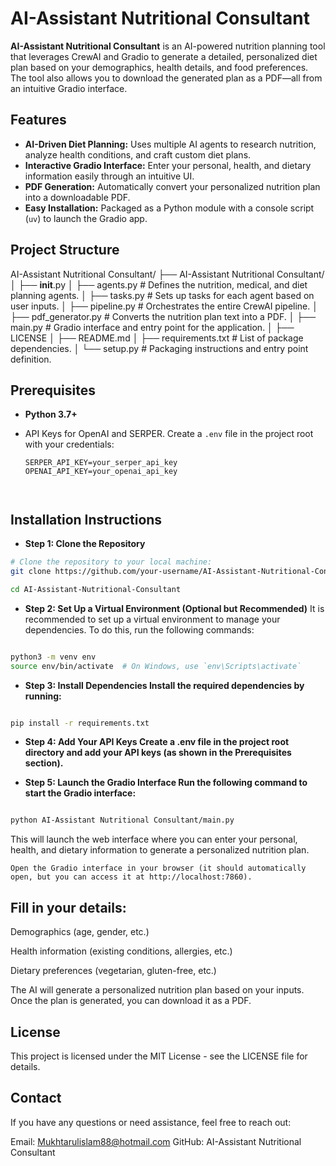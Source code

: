 # AI-Assistant Nutritional Consultant

**AI-Assistant Nutritional Consultant** is an AI-powered nutrition planning tool that leverages CrewAI and Gradio to generate a detailed, personalized diet plan based on your demographics, health details, and food preferences. The tool also allows you to download the generated plan as a PDF—all from an intuitive Gradio interface.

## Features

- **AI-Driven Diet Planning:** Uses multiple AI agents to research nutrition, analyze health conditions, and craft custom diet plans.
- **Interactive Gradio Interface:** Enter your personal, health, and dietary information easily through an intuitive UI.
- **PDF Generation:** Automatically convert your personalized nutrition plan into a downloadable PDF.
- **Easy Installation:** Packaged as a Python module with a console script (`uv`) to launch the Gradio app.

## Project Structure

AI-Assistant Nutritional Consultant/
├── AI-Assistant Nutritional Consultant/
│   ├── __init__.py
│   ├── agents.py  # Defines the nutrition, medical, and diet planning agents.
│   ├── tasks.py  # Sets up tasks for each agent based on user inputs.
│   ├── pipeline.py  # Orchestrates the entire CrewAI pipeline.
│   ├── pdf_generator.py  # Converts the nutrition plan text into a PDF.
│   ├── main.py  # Gradio interface and entry point for the application.
│   ├── LICENSE
│   ├── README.md
│   ├── requirements.txt  # List of package dependencies.
│   └── setup.py  # Packaging instructions and entry point definition.




## Prerequisites

- **Python 3.7+**  
- API Keys for OpenAI and SERPER. Create a `.env` file in the project root with your credentials:

  ```env
  SERPER_API_KEY=your_serper_api_key
  OPENAI_API_KEY=your_openai_api_key



## Installation Instructions

- **Step 1: Clone the Repository**

```bash
# Clone the repository to your local machine:
git clone https://github.com/your-username/AI-Assistant-Nutritional-Consultant.git

cd AI-Assistant-Nutritional-Consultant

```

 - **Step 2: Set Up a Virtual Environment (Optional but Recommended)**
It is recommended to set up a virtual environment to manage your dependencies. To do this, run the following commands:

```bash

python3 -m venv env
source env/bin/activate  # On Windows, use `env\Scripts\activate`

```

- **Step 3: Install Dependencies
Install the required dependencies by running:**

```bash

pip install -r requirements.txt

```
- **Step 4: Add Your API Keys
Create a .env file in the project root directory and add your API keys (as shown in the Prerequisites section).**

- **Step 5: Launch the Gradio Interface
Run the following command to start the Gradio interface:**

```bash

python AI-Assistant Nutritional Consultant/main.py
```

This will launch the web interface where you can enter your personal, health, and dietary information to generate a personalized nutrition plan.

```Usage
Open the Gradio interface in your browser (it should automatically open, but you can access it at http://localhost:7860).
```
## Fill in your details:
Demographics (age, gender, etc.)

Health information (existing conditions, allergies, etc.)

Dietary preferences (vegetarian, gluten-free, etc.)

The AI will generate a personalized nutrition plan based on your inputs.
Once the plan is generated, you can download it as a PDF.


## License
This project is licensed under the MIT License - see the LICENSE file for details.

## Contact
If you have any questions or need assistance, feel free to reach out:

Email: Mukhtarulislam88@hotmail.com
GitHub: AI-Assistant Nutritional Consultant
